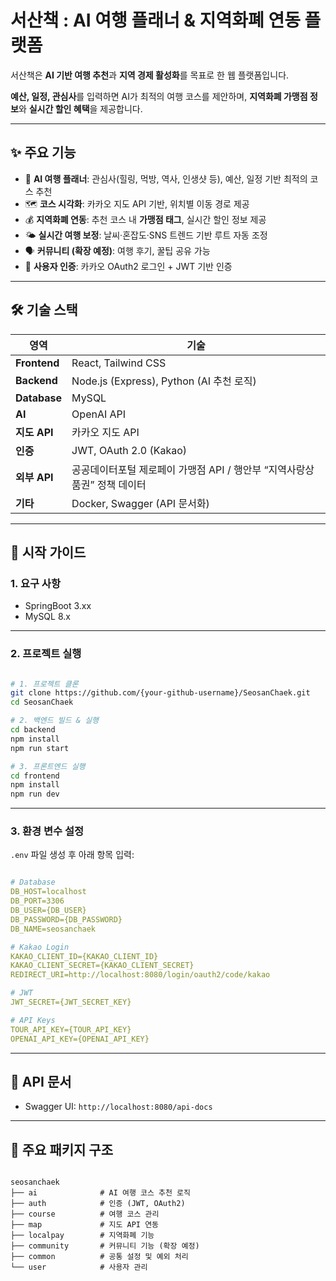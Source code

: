 # **서산책 : AI 여행 플래너 & 지역화폐 연동 플랫폼**

서산책은 **AI 기반 여행 추천**과 **지역 경제 활성화**를 목표로 한 웹 플랫폼입니다.

**예산, 일정, 관심사**를 입력하면 AI가 최적의 여행 코스를 제안하며, **지역화폐 가맹점 정보**와 **실시간 할인 혜택**을 제공합니다.

---

## ✨ **주요 기능**

- 🤖 **AI 여행 플래너**: 관심사(힐링, 먹방, 역사, 인생샷 등), 예산, 일정 기반 최적의 코스 추천
- 🗺️ **코스 시각화**: 카카오 지도 API 기반, 위치별 이동 경로 제공
- 💰 **지역화폐 연동**: 추천 코스 내 **가맹점 태그**, 실시간 할인 정보 제공
- 🌤️ **실시간 여행 보정**: 날씨·혼잡도·SNS 트렌드 기반 루트 자동 조정
- 🗣️ **커뮤니티 (확장 예정)**: 여행 후기, 꿀팁 공유 가능
- 👤 **사용자 인증**: 카카오 OAuth2 로그인 + JWT 기반 인증

---

## 🛠️ **기술 스택**

| 영역 | 기술 |
| --- | --- |
| **Frontend** | React, Tailwind CSS |
| **Backend** | Node.js (Express), Python (AI 추천 로직) |
| **Database** | MySQL |
| **AI** | OpenAI API |
| **지도 API** | 카카오 지도 API |
| **인증** | JWT, OAuth 2.0 (Kakao) |
| **외부 API** | 공공데이터포털 제로페이 가맹점 API / 행안부 “지역사랑상품권” 정책 데이터 |
| **기타** | Docker, Swagger (API 문서화) |

---

## 🚀 **시작 가이드**

### 1. **요구 사항**

- SpringBoot 3.xx
- MySQL 8.x

---

### 2. **프로젝트 실행**

```bash

# 1. 프로젝트 클론
git clone https://github.com/{your-github-username}/SeosanChaek.git
cd SeosanChaek

# 2. 백엔드 빌드 & 실행
cd backend
npm install
npm run start

# 3. 프론트엔드 실행
cd frontend
npm install
npm run dev

```

---

### 3. **환경 변수 설정**

`.env` 파일 생성 후 아래 항목 입력:

```yaml

# Database
DB_HOST=localhost
DB_PORT=3306
DB_USER={DB_USER}
DB_PASSWORD={DB_PASSWORD}
DB_NAME=seosanchaek

# Kakao Login
KAKAO_CLIENT_ID={KAKAO_CLIENT_ID}
KAKAO_CLIENT_SECRET={KAKAO_CLIENT_SECRET}
REDIRECT_URI=http://localhost:8080/login/oauth2/code/kakao

# JWT
JWT_SECRET={JWT_SECRET_KEY}

# API Keys
TOUR_API_KEY={TOUR_API_KEY}
OPENAI_API_KEY={OPENAI_API_KEY}

```

---

## 📄 **API 문서**

- Swagger UI: `http://localhost:8080/api-docs`

---

## 📁 **주요 패키지 구조**

```

seosanchaek
├── ai              # AI 여행 코스 추천 로직
├── auth            # 인증 (JWT, OAuth2)
├── course          # 여행 코스 관리
├── map             # 지도 API 연동
├── localpay        # 지역화폐 기능
├── community       # 커뮤니티 기능 (확장 예정)
├── common          # 공통 설정 및 예외 처리
└── user            # 사용자 관리

```
